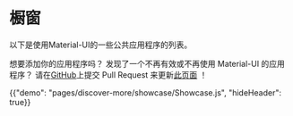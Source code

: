 # 橱窗

<p class="description">以下是使用Material-UI的一些公共应用程序的列表。</p>

想要添加你的应用程序吗？ 发现了一个不再有效或不再使用 Material-UI 的应用程序？ 请在[GitHub](https://github.com/mui-org/material-ui)上提交 Pull Request 来更新[此页面](https://github.com/mui-org/material-ui/blob/next/docs/src/pages/discover-more/showcase/appList.js) ！

{{"demo": "pages/discover-more/showcase/Showcase.js", "hideHeader": true}}

